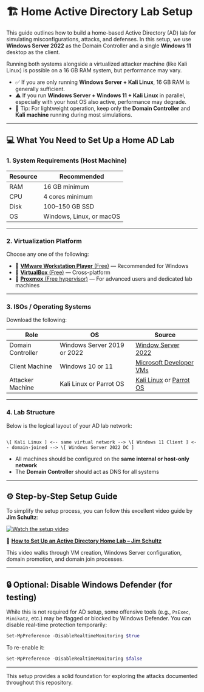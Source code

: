 # 🏗️ Home Active Directory Lab Setup

This guide outlines how to build a home-based Active Directory (AD) lab for simulating misconfigurations, attacks, and defenses. In this setup, we use **Windows Server 2022** as the Domain Controller and a single **Windows 11** desktop as the client.

Running both systems alongside a virtualized attacker machine (like Kali Linux) is possible on a 16 GB RAM system, but performance may vary.

- ✅ If you are only running **Windows Server + Kali Linux**, 16 GB RAM is generally sufficient.
- ⚠️ If you run **Windows Server + Windows 11 + Kali Linux** in parallel, especially with your host OS also active, performance may degrade.
- 🧠 Tip: For lightweight operation, keep only the **Domain Controller** and **Kali machine** running during most simulations.

---

## 💻 What You Need to Set Up a Home AD Lab

### 1. **System Requirements (Host Machine)**

| Resource | Recommended              |
| -------- | ------------------------ |
| RAM      | 16 GB minimum            |
| CPU      | 4 cores minimum          |
| Disk     | 100–150 GB SSD           |
| OS       | Windows, Linux, or macOS |

---

### 2. **Virtualization Platform**

Choose any one of the following:

- 🔹 [**VMware Workstation Player** (Free)](https://www.vmware.com/products/workstation-player.html) — Recommended for Windows
- 🔹 [**VirtualBox** (Free)](https://www.virtualbox.org/) — Cross-platform
- 🔹 [**Proxmox** (Free hypervisor)](https://www.proxmox.com/) — For advanced users and dedicated lab machines

---

### 3. **ISOs / Operating Systems**

Download the following:

| Role              | OS                          | Source                                                                                                         |
| ----------------- | --------------------------- | -------------------------------------------------------------------------------------------------------------- |
| Domain Controller | Windows Server 2019 or 2022 | [Window Server 2022](https://www.microsoft.com/en-us/evalcenter/download-windows-server-2022)         |
| Client Machine    | Windows 10 or 11            | [Microsoft Developer VMs](https://www.microsoft.com/en-us/software-download/windows11)          |
| Attacker Machine  | Kali Linux or Parrot OS     | [Kali Linux](https://www.kali.org/get-kali/) or [Parrot OS](https://www.parrotsec.org/)                        |

---

### 4. **Lab Structure**

Below is the logical layout of your AD lab network:

```

\[ Kali Linux ] <-- same virtual network --> \[ Windows 11 Client ] <-- domain-joined --> \[ Windows Server 2022 DC ]

````

- All machines should be configured on the **same internal or host-only network**
- The **Domain Controller** should act as DNS for all systems

---

## ⚙️ Step-by-Step Setup Guide

To simplify the setup process, you can follow this excellent video guide by **Jim Schultz**:

[![Watch the setup video](https://img.youtube.com/vi/aqA6bktFHoY/0.jpg)](https://youtu.be/aqA6bktFHoY)

🎥 **[How to Set Up an Active Directory Home Lab – Jim Schultz](https://youtu.be/aqA6bktFHoY?si=0i3Fo3pSMD3RZsWm)**

This video walks through VM creation, Windows Server configuration, domain promotion, and domain join processes.

---

## 🔒 Optional: Disable Windows Defender (for testing)

While this is not required for AD setup, some offensive tools (e.g., `PsExec`, `Mimikatz`, etc.) may be flagged or blocked by Windows Defender. You can disable real-time protection temporarily:

```powershell
Set-MpPreference -DisableRealtimeMonitoring $true
````

To re-enable it:

```powershell
Set-MpPreference -DisableRealtimeMonitoring $false
```

---

This setup provides a solid foundation for exploring the attacks documented throughout this repository.


